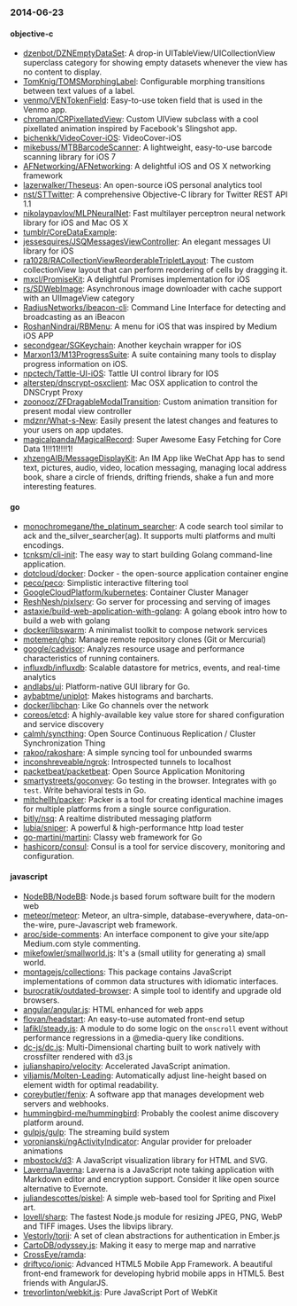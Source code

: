 ### 2014-06-23

#### objective-c
* [dzenbot/DZNEmptyDataSet](https://github.com/dzenbot/DZNEmptyDataSet): A drop-in UITableView/UICollectionView superclass category for showing empty datasets whenever the view has no content to display.
* [TomKnig/TOMSMorphingLabel](https://github.com/TomKnig/TOMSMorphingLabel): Configurable morphing transitions between text values of a label.
* [venmo/VENTokenField](https://github.com/venmo/VENTokenField): Easy-to-use token field that is used in the Venmo app.
* [chroman/CRPixellatedView](https://github.com/chroman/CRPixellatedView): Custom UIView subclass with a cool pixellated animation inspired by Facebook's Slingshot app.
* [bichenkk/VideoCover-iOS](https://github.com/bichenkk/VideoCover-iOS): VideoCover-iOS
* [mikebuss/MTBBarcodeScanner](https://github.com/mikebuss/MTBBarcodeScanner): A lightweight, easy-to-use barcode scanning library for iOS 7
* [AFNetworking/AFNetworking](https://github.com/AFNetworking/AFNetworking): A delightful iOS and OS X networking framework
* [lazerwalker/Theseus](https://github.com/lazerwalker/Theseus): An open-source iOS personal analytics tool
* [nst/STTwitter](https://github.com/nst/STTwitter): A comprehensive Objective-C library for Twitter REST API 1.1
* [nikolaypavlov/MLPNeuralNet](https://github.com/nikolaypavlov/MLPNeuralNet): Fast multilayer perceptron neural network library for iOS and Mac OS X
* [tumblr/CoreDataExample](https://github.com/tumblr/CoreDataExample): 
* [jessesquires/JSQMessagesViewController](https://github.com/jessesquires/JSQMessagesViewController): An elegant messages UI library for iOS
* [ra1028/RACollectionViewReorderableTripletLayout](https://github.com/ra1028/RACollectionViewReorderableTripletLayout): The custom collectionView layout that can perform reordering of cells by dragging it.
* [mxcl/PromiseKit](https://github.com/mxcl/PromiseKit): A delightful Promises implementation for iOS
* [rs/SDWebImage](https://github.com/rs/SDWebImage): Asynchronous image downloader with cache support with an UIImageView category
* [RadiusNetworks/ibeacon-cli](https://github.com/RadiusNetworks/ibeacon-cli): Command Line Interface for detecting and broadcasting as an iBeacon
* [RoshanNindrai/RBMenu](https://github.com/RoshanNindrai/RBMenu): A menu for iOS that was inspired by Medium iOS APP
* [secondgear/SGKeychain](https://github.com/secondgear/SGKeychain): Another keychain wrapper for iOS
* [Marxon13/M13ProgressSuite](https://github.com/Marxon13/M13ProgressSuite): A suite containing many tools to display progress information on iOS.
* [npctech/Tattle-UI-iOS](https://github.com/npctech/Tattle-UI-iOS): Tattle UI control library for IOS
* [alterstep/dnscrypt-osxclient](https://github.com/alterstep/dnscrypt-osxclient): Mac OSX application to control the DNSCrypt Proxy
* [zoonooz/ZFDragableModalTransition](https://github.com/zoonooz/ZFDragableModalTransition): Custom animation transition for present modal view controller
* [mdznr/What-s-New](https://github.com/mdznr/What-s-New): Easily present the latest changes and features to your users on app updates.
* [magicalpanda/MagicalRecord](https://github.com/magicalpanda/MagicalRecord): Super Awesome Easy Fetching for Core Data 1!!!11!!!!1!
* [xhzengAIB/MessageDisplayKit](https://github.com/xhzengAIB/MessageDisplayKit): An IM App like WeChat App has to send text, pictures, audio, video, location messaging, managing local address book, share a circle of friends, drifting friends, shake a fun and more interesting features.

#### go
* [monochromegane/the_platinum_searcher](https://github.com/monochromegane/the_platinum_searcher): A code search tool similar to ack and the_silver_searcher(ag). It supports multi platforms and multi encodings.
* [tcnksm/cli-init](https://github.com/tcnksm/cli-init): The easy way to start building Golang command-line application.
* [dotcloud/docker](https://github.com/dotcloud/docker): Docker - the open-source application container engine
* [peco/peco](https://github.com/peco/peco): Simplistic interactive filtering tool
* [GoogleCloudPlatform/kubernetes](https://github.com/GoogleCloudPlatform/kubernetes): Container Cluster Manager
* [ReshNesh/pixlserv](https://github.com/ReshNesh/pixlserv): Go server for processing and serving of images
* [astaxie/build-web-application-with-golang](https://github.com/astaxie/build-web-application-with-golang): A golang ebook intro how to build a web with golang
* [docker/libswarm](https://github.com/docker/libswarm): A minimalist toolkit to compose network services
* [motemen/ghq](https://github.com/motemen/ghq): Manage remote repository clones (Git or Mercurial)
* [google/cadvisor](https://github.com/google/cadvisor): Analyzes resource usage and performance characteristics of running containers.
* [influxdb/influxdb](https://github.com/influxdb/influxdb): Scalable datastore for metrics, events, and real-time analytics
* [andlabs/ui](https://github.com/andlabs/ui): Platform-native GUI library for Go.
* [aybabtme/uniplot](https://github.com/aybabtme/uniplot): Makes histograms and barcharts.
* [docker/libchan](https://github.com/docker/libchan): Like Go channels over the network
* [coreos/etcd](https://github.com/coreos/etcd): A highly-available key value store for shared configuration and service discovery
* [calmh/syncthing](https://github.com/calmh/syncthing): Open Source Continuous Replication / Cluster Synchronization Thing
* [rakoo/rakoshare](https://github.com/rakoo/rakoshare): A simple syncing tool for unbounded swarms
* [inconshreveable/ngrok](https://github.com/inconshreveable/ngrok): Introspected tunnels to localhost
* [packetbeat/packetbeat](https://github.com/packetbeat/packetbeat): Open Source Application Monitoring
* [smartystreets/goconvey](https://github.com/smartystreets/goconvey): Go testing in the browser. Integrates with `go test`. Write behavioral tests in Go.
* [mitchellh/packer](https://github.com/mitchellh/packer): Packer is a tool for creating identical machine images for multiple platforms from a single source configuration.
* [bitly/nsq](https://github.com/bitly/nsq): A realtime distributed messaging platform
* [lubia/sniper](https://github.com/lubia/sniper): A powerful & high-performance http load tester
* [go-martini/martini](https://github.com/go-martini/martini): Classy web framework for Go
* [hashicorp/consul](https://github.com/hashicorp/consul): Consul is a tool for service discovery, monitoring and configuration.

#### javascript
* [NodeBB/NodeBB](https://github.com/NodeBB/NodeBB): Node.js based forum software built for the modern web
* [meteor/meteor](https://github.com/meteor/meteor): Meteor, an ultra-simple, database-everywhere, data-on-the-wire, pure-Javascript web framework.
* [aroc/side-comments](https://github.com/aroc/side-comments): An interface component to give your site/app Medium.com style commenting.
* [mikefowler/smallworld.js](https://github.com/mikefowler/smallworld.js): It's a (small utility for generating a) small world.
* [montagejs/collections](https://github.com/montagejs/collections): This package contains JavaScript implementations of common data structures with idiomatic interfaces.
* [burocratik/outdated-browser](https://github.com/burocratik/outdated-browser): A simple tool to identify and upgrade old browsers.
* [angular/angular.js](https://github.com/angular/angular.js): HTML enhanced for web apps
* [flovan/headstart](https://github.com/flovan/headstart): An easy-to-use automated front-end setup
* [lafikl/steady.js](https://github.com/lafikl/steady.js): A module to do some logic on the `onscroll` event without performance regressions in a @media-query like conditions.
* [dc-js/dc.js](https://github.com/dc-js/dc.js): Multi-Dimensional charting built to work natively with crossfilter rendered with d3.js
* [julianshapiro/velocity](https://github.com/julianshapiro/velocity): Accelerated JavaScript animation.
* [viljamis/Molten-Leading](https://github.com/viljamis/Molten-Leading): Automatically adjust line-height based on element width for optimal readability.
* [coreybutler/fenix](https://github.com/coreybutler/fenix): A software app that manages development web servers and webhooks.
* [hummingbird-me/hummingbird](https://github.com/hummingbird-me/hummingbird): Probably the coolest anime discovery platform around.
* [gulpjs/gulp](https://github.com/gulpjs/gulp): The streaming build system
* [voronianski/ngActivityIndicator](https://github.com/voronianski/ngActivityIndicator): Angular provider for preloader animations
* [mbostock/d3](https://github.com/mbostock/d3): A JavaScript visualization library for HTML and SVG.
* [Laverna/laverna](https://github.com/Laverna/laverna): Laverna is a JavaScript note taking application with Markdown editor and encryption support. Consider it like open source alternative to Evernote.
* [juliandescottes/piskel](https://github.com/juliandescottes/piskel): A simple web-based tool for Spriting and Pixel art.
* [lovell/sharp](https://github.com/lovell/sharp): The fastest Node.js module for resizing JPEG, PNG, WebP and TIFF images. Uses the libvips library.
* [Vestorly/torii](https://github.com/Vestorly/torii): A set of clean abstractions for authentication in Ember.js
* [CartoDB/odyssey.js](https://github.com/CartoDB/odyssey.js): Making it easy to merge map and narrative
* [CrossEye/ramda](https://github.com/CrossEye/ramda): 
* [driftyco/ionic](https://github.com/driftyco/ionic): Advanced HTML5 Mobile App Framework. A beautiful front-end framework for developing hybrid mobile apps in HTML5. Best friends with AngularJS.
* [trevorlinton/webkit.js](https://github.com/trevorlinton/webkit.js): Pure JavaScript Port of WebKit
